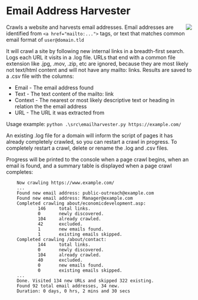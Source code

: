 # Email Address Harvester
 <img style="float:right;" src="https://raw.githubusercontent.com/ian-cameron/email-harvester/main/installer/assets/icon.ico"> Crawls a website and harvests email addresses. Email addresses are identified from `<a href="mailto:...">` tags, or text that matches common email format of `user@domain.tld` 
 
 It will crawl a site by following new internal links in a breadth-first search.  Logs each URL it visits in a .log file.  URLs that end with a common file extension like .jpg, .mov, .zip, etc are ignored, because they are most likely not text/html content and will not have any mailto: links. Results are saved to a .csv file with the columns: 
 
 * Email - The email address found
 * Text - The text content of the mailto: link
 * Context - The nearest or most likely descriptive text or heading in relation the the email address
 * URL  - The URL it was extracted from

 Usage example: `python .\src\emailharvester.py https://example.com/`

An existing .log file for a domain will inform the script of pages it has already completely crawled, so you can restart a crawl in progress.  To completely restart a crawl, delete or rename the .log and .csv files.

Progress will be printed to the console when a page crawl begins, when an email is found, and a summary table is displayed when a page crawl completes:

        Now crawling https://www.example.com/
        ...
        Found new email address: public-outreach@example.com
        Found new email address: Manager@example.com
        Completed crawling about/economicdevelopment.asp:
                146     total links.
                0       newly discovered.
                104     already crawled.
                42      excluded.
                1       new emails found.
                1       existing emails skipped.
        Completed crawling /about/contact:
                144     total links.
                0       newly discovered.
                104     already crawled.
                40      excluded.
                0       new emails found.
                0       existing emails skipped.
        ...
        Done. Visited 134 new URLs and skipped 322 existing.
        Found 92 total email addresses, 34 new.
        Duration: 0 days, 0 hrs, 2 mins and 30 secs
        

